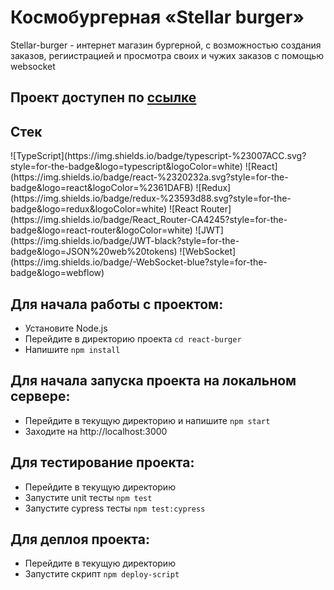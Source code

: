 # Космобургерная «Stellar burger»

Stellar-burger - интернет магазин бургерной, с возможностью создания заказов, региистрацией и просмотра своих и чужих
заказов с помощью websocket

<h2>Проект доступен по <a href="https://stellar-burger.ekb.nomoredomains.monster/">ссылке</a></h2>

<h2>Стек</h2>
![TypeScript](https://img.shields.io/badge/typescript-%23007ACC.svg?style=for-the-badge&logo=typescript&logoColor=white) ![React](https://img.shields.io/badge/react-%2320232a.svg?style=for-the-badge&logo=react&logoColor=%2361DAFB) ![Redux](https://img.shields.io/badge/redux-%23593d88.svg?style=for-the-badge&logo=redux&logoColor=white) ![React Router](https://img.shields.io/badge/React_Router-CA4245?style=for-the-badge&logo=react-router&logoColor=white) ![JWT](https://img.shields.io/badge/JWT-black?style=for-the-badge&logo=JSON%20web%20tokens) ![WebSocket](https://img.shields.io/badge/-WebSocket-blue?style=for-the-badge&logo=webflow)

Для начала работы с проектом:
-
- Установите Node.js
- Перейдите в директорию проекта ```cd react-burger```
- Напишите ```npm install```

Для начала запуска проекта на локальном сервере:
-
- Перейдите в текущую директорию и напишите ```npm start```
- Заходите на http://localhost:3000

Для тестирование проекта:
-
- Перейдите в текущую директорию
- Запустите unit тесты ```npm test```
- Запустите cypress тесты ```npm test:cypress```

Для деплоя проекта:
-
- Перейдите в текущую директорию
- Запустите скрипт ```npm deploy-script```